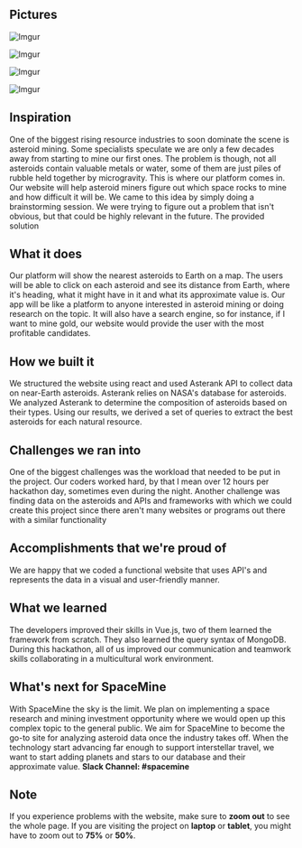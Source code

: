 ## Pictures

![Imgur](https://imgur.com/eiHigZE.png)

![Imgur](https://imgur.com/b5uE6ys.png)

![Imgur](https://imgur.com/MzvKbja.png)

![Imgur](https://imgur.com/zFUR5PK.png)

## Inspiration
One of the biggest rising resource industries to soon dominate the scene is asteroid mining. Some specialists speculate we are only a few decades away from starting to mine our first ones. The problem is though, not all asteroids contain valuable metals or water, some of them are just piles of rubble held together by microgravity. This is where our platform comes in. Our website will help asteroid miners figure out which space rocks to mine and how difficult it will be.
We came to this idea by simply doing a brainstorming session. We were trying to figure out a problem that isn't obvious, but that could be highly relevant in the future. The provided solution
## What it does
Our platform will show the nearest asteroids to Earth on a map. The users will be able to click on each asteroid and see its distance from Earth, where it's heading, what it might have in it and what its approximate value is. Our app will be like a platform to anyone interested in asteroid mining or doing research on the topic. It will also have a search engine, so for instance, if I want to mine gold, our website would provide the user with the most profitable candidates. 

## How we built it
We structured the website using react and used Asterank API to collect data on near-Earth asteroids. Asterank relies on NASA's database for asteroids. We analyzed Asterank to determine the composition of asteroids based on their types. Using our results, we derived a set of queries to extract the best asteroids for each natural resource.
## Challenges we ran into
One of the biggest challenges was the workload that needed to be put in the project. Our coders worked hard, by that I mean over 12 hours per hackathon day, sometimes even during the night. Another challenge was finding data on the asteroids and APIs and frameworks with which we could create this project since there aren't many websites or programs out there with a similar functionality
## Accomplishments that we're proud of
We are happy that we coded a functional website that uses API's and represents the data in a visual and user-friendly manner.
## What we learned
The developers improved their skills in Vue.js, two of them learned the framework from scratch. They also learned the query syntax of MongoDB. During this hackathon, all of us improved our communication and teamwork skills collaborating in a multicultural work environment.
## What's next for SpaceMine
With SpaceMine the sky is the limit. We plan on implementing a space research and mining investment opportunity where we would open up this complex topic to the general public. We aim for SpaceMine to become the go-to site for analyzing asteroid data once the industry takes off. When the technology start advancing far enough to support interstellar travel, we want to start adding planets and stars to our database and their approximate value.
**Slack Channel: #spacemine**

## Note
If you experience problems with the website, make sure to **zoom out** to see the whole page. If you are visiting the project on **laptop** or **tablet**, you might have to zoom out to **75%** or **50%**. 
